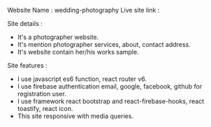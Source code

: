 Website Name : wedding-photography
Live site link : 

Site details :
* It's a photographer website.
* It's mention photographer services, about, contact address.
* It's website contain her/his works sample.

Site features :
* I use javascript es6 function, react router v6.
* I use firebase authentication email, google, facebook, github for registration user.
* I use framework react bootstrap and react-firebase-hooks, react toastify, react icon.
* This site responsive with media queries.
